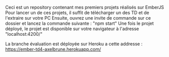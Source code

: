 Ceci est un repository contenant mes premiers projets réalisés sur EmberJS
Pour lancer un de ces projets, il suffit de télécharger un des TD et de l'extraire sur votre PC
Ensuite, ouvrez une invite de commande sur ce dossier et lancez la commande suivante : "npm start"
Une fois le projet déployé, le projet est disponible sur votre navigateur à l'adresse "localhost:4200/"

La branche évaluation est déployée sur Heroku a cette addresse : https://ember-td4-axelbrune.herokuapp.com/
